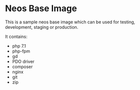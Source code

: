 # Neos Base Image

This is a sample neos base image which can be used for testing, development, staging or production.

It contains:

- php 7.1
- php-fpm
- gd
- PDO driver
- composer
- nginx
- git
- zip
